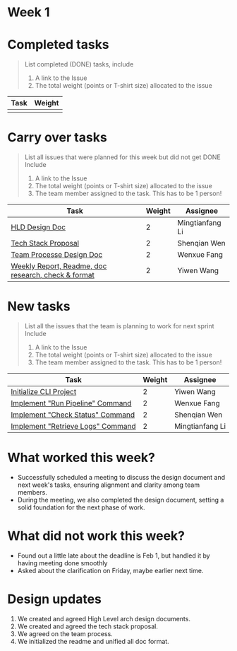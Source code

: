 
# Week 1

# Completed tasks

> List completed (DONE) tasks, include
> 1. A link to the Issue
> 2. The total weight (points or T-shirt size) allocated to the issue

| Task | Weight |
| ---- | ------ |
|      |        |

# Carry over tasks

> List all issues that were planned for this week but did not get DONE
> Include
> 1. A link to the Issue
> 2. The total weight (points or T-shirt size) allocated to the issue
> 3. The team member assigned to the task. This has to be 1 person!

| Task | Weight | Assignee |
| ---- | ------ | -------- |
|  [HLD Design Doc](https://github.com/CS6510-SEA-SP25/t1-cicd/issues/2)  |  2      |      Mingtianfang Li    |
|  [Tech Stack Proposal](https://github.com/CS6510-SEA-SP25/t1-cicd/issues/3)     |  2      |      Shenqian Wen    |
|  [Team Processe Design Doc](https://github.com/CS6510-SEA-SP25/t1-cicd/issues/4)     |  2      |      Wenxue Fang    |
|  [Weekly Report, Readme, doc research, check & format](https://github.com/CS6510-SEA-SP25/t1-cicd/issues/5)     |  2      |      Yiwen Wang    |


# New tasks

> List all the issues that the team is planning to work for next sprint
> Include
> 1. A link to the Issue
> 2. The total weight (points or T-shirt size) allocated to the issue
> 3. The team member assigned to the task. This has to be 1 person!

| Task | Weight | Assignee |
| ---- | ------ | -------- |
|   [Initialize CLI Project](https://github.com/CS6510-SEA-SP25/t1-cicd/issues/7)  |   2     |    Yiwen Wang      |
|   [Implement "Run Pipeline" Command](https://github.com/CS6510-SEA-SP25/t1-cicd/issues/8)  |   2     |   Wenxue Fang       |
|   [Implement "Check Status" Command](https://github.com/CS6510-SEA-SP25/t1-cicd/issues/9)  |   2     |    Shenqian Wen      |
|   [Implement "Retrieve Logs" Command](https://github.com/CS6510-SEA-SP25/t1-cicd/issues/10)  |   2     |    Mingtianfang Li      |


# What worked this week?

- Successfully scheduled a meeting to discuss the design document and next week's tasks, ensuring alignment and clarity among team members. 
- During the meeting, we also completed the design document, setting a solid foundation for the next phase of work.

# What did not work this week?

- Found out a little late about the deadline is Feb 1, but handled it by having meeting done smoothly
- Asked about the clarification on Friday, maybe earlier next time. 

# Design updates

1. We created and agreed High Level arch design documents.
2. We created and agreed the tech stack proposal.
3. We agreed on the team process.
4. We initialized the readme and unified all doc format. 

